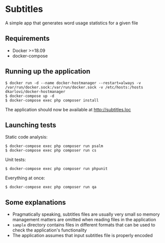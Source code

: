 # Subtitles

A simple app that generates word usage statistics for a given file

## Requirements

- Docker >=18.09
- docker-compose

## Running up the application

```
$ docker run -d --name docker-hostmanager --restart=always -v /var/run/docker.sock:/var/run/docker.sock -v /etc/hosts:/hosts dkarlovi/docker-hostmanager
$ docker-compose up -d
$ docker-compose exec php composer install
```

The application should now be available at http://subtitles.loc

## Launching tests

Static code analysis:
```
$ docker-compose exec php composer run psalm
$ docker-compose exec php composer run cs
```

Unit tests:
```
$ docker-compose exec php composer run phpunit
```

Everything at once:
```
$ docker-compose exec php composer run qa
```

## Some explanations

- Pragmatically speaking, subtitles files are usually very small so memory management matters are omitted when reading files in the application
- `sample` directory contains files in different formats that can be used to check the application's functionality
- The application assumes that input subtitles file is properly encoded

